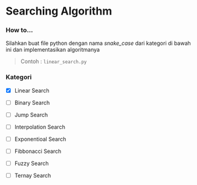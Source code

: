 # Searching Algorithm

### How to...
Silahkan buat file python dengan nama *snake_case* dari kategori di bawah ini dan implementasikan algoritmanya
> Contoh : `linear_search.py`

### Kategori
- [x] Linear Search
- [ ] Binary Search
- [ ] Jump Search
- [ ] Interpolation Search
- [ ] Exponentioal Search
- [ ] Fibbonacci Search
- [ ] Fuzzy Search
- [ ] Ternay Search

